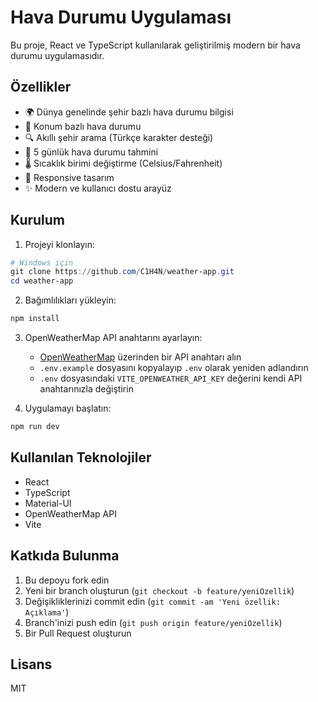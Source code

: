 # Hava Durumu Uygulaması

Bu proje, React ve TypeScript kullanılarak geliştirilmiş modern bir hava durumu uygulamasıdır.

## Özellikler

- 🌍 Dünya genelinde şehir bazlı hava durumu bilgisi
- 📍 Konum bazlı hava durumu
- 🔍 Akıllı şehir arama (Türkçe karakter desteği)
- 📅 5 günlük hava durumu tahmini
- 🌡️ Sıcaklık birimi değiştirme (Celsius/Fahrenheit)
- 📱 Responsive tasarım
- ✨ Modern ve kullanıcı dostu arayüz

## Kurulum

1. Projeyi klonlayın:
```powershell
# Windows için
git clone https://github.com/C1H4N/weather-app.git
cd weather-app
```

2. Bağımlılıkları yükleyin:
```powershell
npm install
```

3. OpenWeatherMap API anahtarını ayarlayın:
   - [OpenWeatherMap](https://openweathermap.org/api) üzerinden bir API anahtarı alın
   - `.env.example` dosyasını kopyalayıp `.env` olarak yeniden adlandırın
   - `.env` dosyasındaki `VITE_OPENWEATHER_API_KEY` değerini kendi API anahtarınızla değiştirin

4. Uygulamayı başlatın:
```powershell
npm run dev
```

## Kullanılan Teknolojiler

- React
- TypeScript
- Material-UI
- OpenWeatherMap API
- Vite

## Katkıda Bulunma

1. Bu depoyu fork edin
2. Yeni bir branch oluşturun (`git checkout -b feature/yeniOzellik`)
3. Değişikliklerinizi commit edin (`git commit -am 'Yeni özellik: Açıklama'`)
4. Branch'inizi push edin (`git push origin feature/yeniOzellik`)
5. Bir Pull Request oluşturun

## Lisans

MIT
